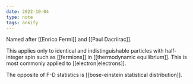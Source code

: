 ```yaml
---
date: 2022-10-04
type: note
tags: ankify
---
```


Named after [[Enrico Fermi]] and [[Paul Dacriirac]].

This applies only to identical and indistinguishable particles with half-integer spin such as [[fermions]] in [[thermodynamic equilibrium]]. This is most commonly applied to [[electron|electrons]].

The opposite of F-D statistics is [[bose-einstein statistical distribution]].
